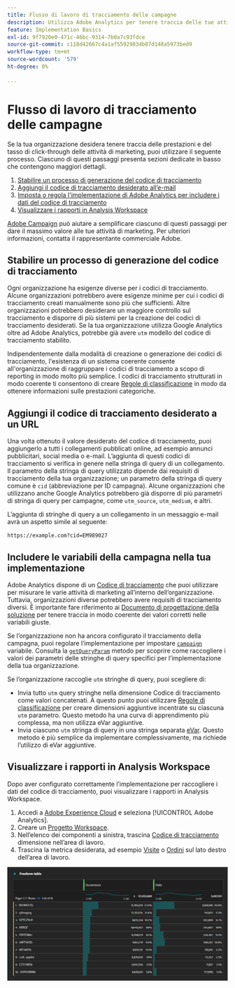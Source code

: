 ```yaml
---
title: Flusso di lavoro di tracciamento delle campagne
description: Utilizza Adobe Analytics per tenere traccia delle tue attività di marketing.
feature: Implementation Basics
exl-id: 9f7920e0-471c-46bc-9314-7b0a7c93fdce
source-git-commit: c118d42667c4a1af55929834b87d148a5973bed9
workflow-type: tm+mt
source-wordcount: '579'
ht-degree: 0%

---
```


# Flusso di lavoro di tracciamento delle campagne

Se la tua organizzazione desidera tenere traccia delle prestazioni e del tasso di click-through delle attività di marketing, puoi utilizzare il seguente processo. Ciascuno di questi passaggi presenta sezioni dedicate in basso che contengono maggiori dettagli.

1. [Stabilire un processo di generazione del codice di tracciamento](#establish-a-tracking-code-generation-process)
1. [Aggiungi il codice di tracciamento desiderato all’e-mail](#add-the-desired-tracking-code-to-the-email)
1. [Imposta o regola l&#39;implementazione di Adobe Analytics per includere i dati del codice di tracciamento](#include-campaign-variables-in-your-implementation)
1. [Visualizzare i rapporti in Analysis Workspace](#view-the-reports-in-analysis-workspace)

[Adobe Campaign](https://business.adobe.com/products/campaign/adobe-campaign.html) può aiutare a semplificare ciascuno di questi passaggi per dare il massimo valore alle tue attività di marketing. Per ulteriori informazioni, contatta il rappresentante commerciale Adobe.

## Stabilire un processo di generazione del codice di tracciamento

Ogni organizzazione ha esigenze diverse per i codici di tracciamento. Alcune organizzazioni potrebbero avere esigenze minime per cui i codici di tracciamento creati manualmente sono più che sufficienti. Altre organizzazioni potrebbero desiderare un maggiore controllo sul tracciamento e disporre di più sistemi per la creazione dei codici di tracciamento desiderati. Se la tua organizzazione utilizza Google Analytics oltre ad Adobe Analytics, potrebbe già avere `utm` modello del codice di tracciamento stabilito.

Indipendentemente dalla modalità di creazione o generazione dei codici di tracciamento, l&#39;esistenza di un sistema coerente consente all&#39;organizzazione di raggruppare i codici di tracciamento a scopo di reporting in modo molto più semplice. I codici di tracciamento strutturati in modo coerente ti consentono di creare [Regole di classificazione](/help/components/classifications/crb/classification-rule-builder.md) in modo da ottenere informazioni sulle prestazioni categoriche.

## Aggiungi il codice di tracciamento desiderato a un URL

Una volta ottenuto il valore desiderato del codice di tracciamento, puoi aggiungerlo a tutti i collegamenti pubblicati online, ad esempio annunci pubblicitari, social media o e-mail. L’aggiunta di questi codici di tracciamento si verifica in genere nella stringa di query di un collegamento. Il parametro della stringa di query utilizzato dipende dai requisiti di tracciamento della tua organizzazione; un parametro della stringa di query comune è `cid` (abbreviazione per ID campagna). Alcune organizzazioni che utilizzano anche Google Analytics potrebbero già disporre di più parametri di stringa di query per campagne, come `utm_source`, `utm_medium`, e altri.

L’aggiunta di stringhe di query a un collegamento in un messaggio e-mail avrà un aspetto simile al seguente:

```text
https://example.com?cid=EM989027
```

## Includere le variabili della campagna nella tua implementazione

Adobe Analytics dispone di un [Codice di tracciamento](/help/components/dimensions/tracking-code.md) che puoi utilizzare per misurare le varie attività di marketing all’interno dell’organizzazione. Tuttavia, organizzazioni diverse potrebbero avere requisiti di tracciamento diversi. È importante fare riferimento ai [Documento di progettazione della soluzione](../prepare/solution-design.md) per tenere traccia in modo coerente dei valori corretti nelle variabili giuste.

Se l’organizzazione non ha ancora configurato il tracciamento della campagna, puoi regolare l’implementazione per impostare [`campaign`](/help/implement/vars/page-vars/campaign.md) variabile. Consulta la [`getQueryParam`](/help/implement/vars/plugins/getqueryparam.md) metodo per scoprire come raccogliere i valori dei parametri delle stringhe di query specifici per l’implementazione della tua organizzazione.

Se l’organizzazione raccoglie `utm` stringhe di query, puoi scegliere di:

* Invia tutto `utm` query stringhe nella dimensione Codice di tracciamento come valori concatenati. A questo punto puoi utilizzare [Regole di classificazione](/help/components/classifications/crb/classification-rule-builder.md) per creare dimensioni aggiuntive incentrate su ciascuna `utm` parametro. Questo metodo ha una curva di apprendimento più complessa, ma non utilizza eVar aggiuntive.
* Invia ciascuno `utm` stringa di query in una stringa separata [eVar](/help/components/dimensions/evar.md). Questo metodo è più semplice da implementare complessivamente, ma richiede l’utilizzo di eVar aggiuntive.

## Visualizzare i rapporti in Analysis Workspace

Dopo aver configurato correttamente l’implementazione per raccogliere i dati del codice di tracciamento, puoi visualizzare i rapporti in Analysis Workspace.

1. Accedi a [Adobe Experience Cloud](https://experience.adobe.com) e seleziona [!UICONTROL Adobe Analytics].
1. Creare un [Progetto Workspace](/help/analyze/analysis-workspace/build-workspace-project/freeform-overview.md).
1. Nell’elenco dei componenti a sinistra, trascina [Codice di tracciamento](/help/components/dimensions/tracking-code.md) dimensione nell’area di lavoro.
1. Trascina la metrica desiderata, ad esempio [Visite](/help/components/metrics/visits.md) o [Ordini](/help/components/metrics/orders.md) sul lato destro dell’area di lavoro.

![Rapporto di tracciamento della campagna](../assets/campaign-tracking-report.png)
